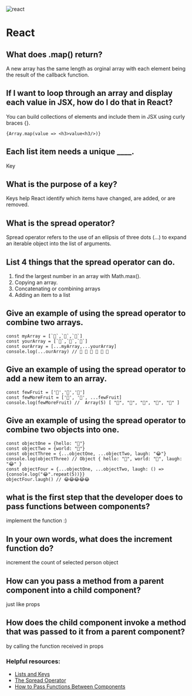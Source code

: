 ![react](https://i.ibb.co/bgwz2Ky/Webp-net-resizeimage-1.png)
# React

## What does .map() return?
A new array has the same length as orginal array with each element being the result of the callback function.
## If I want to loop through an array and display each value in JSX, how do I do that in React?
You can build collections of elements and include them in JSX using curly braces {}.
```
{Array.map(value => <h3>value<h3/>)}
```
## Each list item needs a unique ____.
Key
## What is the purpose of a key?
Keys help React identify which items have changed, are added, or are removed.
## What is the spread operator?
Spread operator refers to the use of an ellipsis of three dots (…) to expand an iterable object into the list of arguments.
## List 4 things that the spread operator can do.
1. find the largest number in an array with Math.max().
2. Copying an array.
3. Concatenating or combining arrays
4. Adding an item to a list

## Give an example of using the spread operator to combine two arrays.
```
const myArray = [`🤪`,`🐻`,`🎌`]
const yourArray = [`🙂`,`🤗`,`🤩`]
const ourArray = [...myArray,...yourArray]
console.log(...ourArray) // 🤪 🐻 🎌 🙂 🤗 🤩
```
## Give an example of using the spread operator to add a new item to an array.
```
const fewFruit = ['🍏','🍊','🍌']
const fewMoreFruit = ['🍉', '🍍', ...fewFruit]
console.log(fewMoreFruit) //  Array(5) [ "🍉", "🍍", "🍏", "🍊", "🍌" ]
```
## Give an example of using the spread operator to combine two objects into one.
```
const objectOne = {hello: "🤪"}
const objectTwo = {world: "🐻"}
const objectThree = {...objectOne, ...objectTwo, laugh: "😂"}
console.log(objectThree) // Object { hello: "🤪", world: "🐻", laugh: "😂" }
const objectFour = {...objectOne, ...objectTwo, laugh: () => {console.log("😂".repeat(5))}}
objectFour.laugh() // 😂😂😂😂😂
```
## what is the first step that the developer does to pass functions between components?
implement the function :) 
## In your own words, what does the increment function do?
increment the count of selected person object
## How can you pass a method from a parent component into a child component?
just like props
## How does the child component invoke a method that was passed to it from a parent component?
 by calling the function received in props
 
### Helpful resources:
- [Lists and Keys](https://reactjs.org/docs/lists-and-keys.html)
- [The Spread Operator](https://medium.com/coding-at-dawn/how-to-use-the-spread-operator-in-javascript-b9e4a8b06fab)
- [How to Pass Functions Between Components](https://www.youtube.com/watch?v=c05OL7XbwXU)

